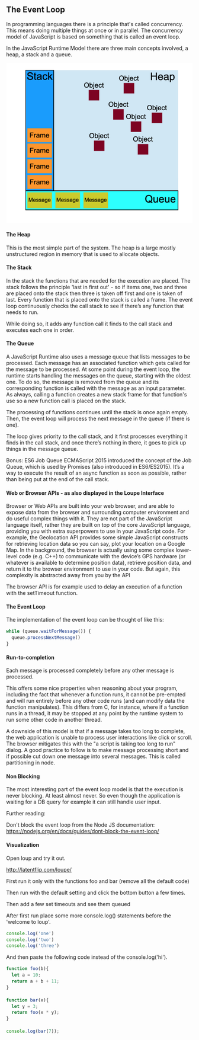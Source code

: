 ##  The Event Loop
In programming languages there is a principle that's called concurrency. This means doing multiple things at once or in parallel. The concurrency model of JavaScript is based on something that is called an event loop.

In the JavaScript Runtime Model there are three main concepts involved, a heap, a stack and a queue.

![Image description](model.png)

#### The Heap

This is the most simple part of the system. The heap is a large mostly unstructured region in memory that is used to allocate objects. 

#### The Stack

In the stack the functions that are needed for the execution are placed. The stack follows the principle 'last in first out' - so if items one, two and three are placed onto the stack then three is taken off first and one is taken of last. Every function that is placed onto the stack is called a frame.
The event loop continuously checks the call stack to see if there’s any function that needs to run.

While doing so, it adds any function call it finds to the call stack and executes each one in order.

#### The Queue

A JavaScript Runtime also uses a message queue that lists messages to be processed. Each message has an associated function which gets called for the message to be processed.
At some point during the event loop, the runtime starts handling the messages on the queue, starting with the oldest one. To do so, the message is removed from the queue and its corresponding function is called with the message as an input parameter. As always, calling a function creates a new stack frame for that function's use so a new function call is placed on the stack.

The processing of functions continues until the stack is once again empty. Then, the event loop will process the next message in the queue (if there is one). 

The loop gives priority to the call stack, and it first processes everything it finds in the call stack, and once there’s nothing in there, it goes to pick up things in the message queue.

Bonus:
ES6 Job Queue
ECMAScript 2015 introduced the concept of the Job Queue, which is used by Promises (also introduced in ES6/ES2015). It’s a way to execute the result of an async function as soon as possible, rather than being put at the end of the call stack.


#### Web or Browser APIs - as also displayed in the Loupe Interface

Browser or Web APIs are built into your web browser, and are able to expose data from the browser and surrounding computer environment and do useful complex things with it. They are not part of the JavaScript language itself, rather they are built on top of the core JavaScript language, providing you with extra superpowers to use in your JavaScript code. For example, the Geolocation API provides some simple JavaScript constructs for retrieving location data so you can say, plot your location on a Google Map. In the background, the browser is actually using some complex lower-level code (e.g. C++) to communicate with the device’s GPS hardware (or whatever is available to determine position data), retrieve position data, and return it to the browser environment to use in your code. But again, this complexity is abstracted away from you by the API

The browser API is for example used to delay an execution of a function with the setTimeout function.

#### The Event Loop

The implementation of the event loop can be thought of like this:

```js
while (queue.waitForMessage()) {
  queue.processNextMessage()
}
```

#### Run-to-completion
Each message is processed completely before any other message is processed.

This offers some nice properties when reasoning about your program, including the fact that whenever a function runs, it cannot be pre-empted and will run entirely before any other code runs (and can modify data the function manipulates). This differs from C, for instance, where if a function runs in a thread, it may be stopped at any point by the runtime system to run some other code in another thread.

A downside of this model is that if a message takes too long to complete, the web application is unable to process user interactions like click or scroll. The browser mitigates this with the "a script is taking too long to run" dialog. A good practice to follow is to make message processing short and if possible cut down one message into several messages. This is called partitioning in node.

#### Non Blocking 

The most interesting part of the event loop model is that the execution is never blocking. At least almost never. So even though the application is waiting for a DB query for example it can still handle user input.

Further reading:

Don't block the event loop from the Node JS documentation:
https://nodejs.org/en/docs/guides/dont-block-the-event-loop/

#### Visualization

Open loup and try it out. 

http://latentflip.com/loupe/


First run it only with the functions foo and bar (remove all the default code)

Then run with the default setting and click the bottom button a few times.

Then add a few set timeouts and see them queued


After first run place some more console.log() statements before the 'welcome to loup'.

```js
console.log('one')
console.log('two')
console.log('three')
```

And then paste the following code instead of the console.log('hi').


```js
function foo(b){
  let a = 10;
  return a + b + 11;
}

function bar(x){
  let y = 3;
  return foo(x * y);
}

console.log(bar(7));
```